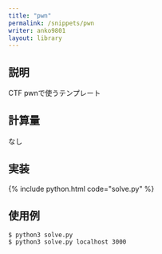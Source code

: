 ```yaml
---
title: "pwn"
permalink: /snippets/pwn
writer: anko9801
layout: library
---
```


## 説明

CTF pwnで使うテンプレート

## 計算量

なし

## 実装

{% include python.html code="solve.py" %}

## 使用例

```shell
$ python3 solve.py
$ python3 solve.py localhost 3000
```
